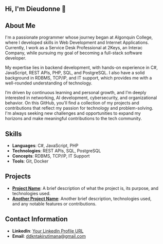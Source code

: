 ## Hi, I'm Dieudonne 👋

## About Me

I'm a passionate programmer whose journey began at Algonquin College, where I developed skills in Web Development and Internet Applications. Currently, I work as a Service Desk Professional at 2Keys, an Interac Company, while pursuing my goal of becoming a full-stack software developer.

My expertise lies in backend development, with hands-on experience in C#, JavaScript, REST APIs, PHP, SQL, and PostgreSQL. I also have a solid background in RDBMS, TCP/IP, and IT support, which provides me with a well-rounded understanding of technology.

I’m driven by continuous learning and personal growth, and I’m deeply interested in networking, AI development, cybersecurity, and organizational behavior. On this GitHub, you'll find a collection of my projects and contributions that reflect my passion for technology and problem-solving. I'm always seeking new challenges and opportunities to expand my horizons and make meaningful contributions to the tech community.

## Skills
- **Languages**: C#, JavaScript, PHP
- **Technologies**: REST APIs, SQL, PostgreSQL
- **Concepts**: RDBMS, TCP/IP, IT Support
- **Tools**: Git, Docker

## Projects
- **[Project Name](URL)**: A brief description of what the project is, its purpose, and technologies used.
- **[Another Project Name](URL)**: Another brief description, technologies used, and any notable features or contributions.

## Contact Information
- **LinkedIn**: [Your LinkedIn Profile URL](https://www.linkedin.com/in/diontakir/)
- **Email**: [ddkntakirutimana@gmail.com](mailto:ddkntakirutimana@gmail.com)
